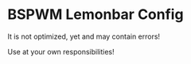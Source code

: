 # BSPWM Lemonbar Config

It is not optimized, yet and may contain errors!

Use at your own responsibilities!
